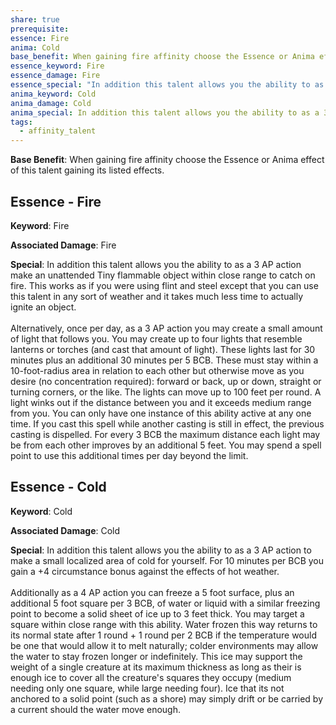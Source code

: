 ```yaml
---
share: true
prerequisite: 
essence: Fire
anima: Cold
base_benefit: When gaining fire affinity choose the Essence or Anima effect of this talent gaining its listed effects.
essence_keyword: Fire
essence_damage: Fire
essence_special: "In addition this talent allows you the ability to as a 3 AP action make an unattended Tiny flammable object within close range to catch on fire. This works as if you were using flint and steel except that you can use this talent in any sort of weather and it takes much less time to actually ignite an object.<br><br>Alternatively, once per day, as a 3 AP action you may create a small amount of light that follows you. You may create up to four lights that resemble lanterns or torches (and cast that amount of light). These lights last for 30 minutes plus an additional 30 minutes per 5 BCB. These must stay within a 10-foot-radius area in relation to each other but otherwise move as you desire (no concentration required): forward or back, up or down, straight or turning corners, or the like. The lights can move up to 100 feet per round. A light winks out if the distance between you and it exceeds medium range from you. You can only have one instance of this ability active at any one time. If you cast this spell while another casting is still in effect, the previous casting is dispelled. For every 3 BCB the maximum distance each light may be from each other improves by an additional 5 feet. You may spend a spell point to use this additional times per day beyond the limit."
anima_keyword: Cold
anima_damage: Cold
anima_special: In addition this talent allows you the ability to as a 3 AP action to make a small localized area of cold for yourself. For 10 minutes per BCB you gain a +4 circumstance bonus against the effects of hot weather.<br><br>Additionally as a 4 AP action you can freeze a 5 foot surface, plus an additional 5 foot square per 3 BCB, of water or liquid with a similar freezing point to become a solid sheet of ice up to 3 feet thick. You may target a square within close range with this ability. Water frozen this way returns to its normal state after 1 round + 1 round per 2 BCB if the temperature would be one that would allow it to melt naturally; colder environments may allow the water to stay frozen longer or indefinitely. This ice may support the weight of a single creature at its maximum thickness as long as their is enough ice to cover all the creature's squares they occupy (medium needing only one square, while large needing four). Ice that its not anchored to a solid point (such as a shore) may simply drift or be carried by a current should the water move enough.
tags:
  - affinity_talent
---
```

**Base Benefit**: When gaining fire affinity choose the Essence or Anima effect of this talent gaining its listed effects.
## Essence - Fire

**Keyword**: Fire

**Associated Damage**: Fire

**Special**: In addition this talent allows you the ability to as a 3 AP action make an unattended Tiny flammable object within close range to catch on fire. This works as if you were using flint and steel except that you can use this talent in any sort of weather and it takes much less time to actually ignite an object.<br><br>Alternatively, once per day, as a 3 AP action you may create a small amount of light that follows you. You may create up to four lights that resemble lanterns or torches (and cast that amount of light). These lights last for 30 minutes plus an additional 30 minutes per 5 BCB. These must stay within a 10-foot-radius area in relation to each other but otherwise move as you desire (no concentration required): forward or back, up or down, straight or turning corners, or the like. The lights can move up to 100 feet per round. A light winks out if the distance between you and it exceeds medium range from you. You can only have one instance of this ability active at any one time. If you cast this spell while another casting is still in effect, the previous casting is dispelled. For every 3 BCB the maximum distance each light may be from each other improves by an additional 5 feet. You may spend a spell point to use this additional times per day beyond the limit.

## Essence - Cold

**Keyword**: Cold

**Associated Damage**: Cold

**Special**: In addition this talent allows you the ability to as a 3 AP action to make a small localized area of cold for yourself. For 10 minutes per BCB you gain a +4 circumstance bonus against the effects of hot weather.<br><br>Additionally as a 4 AP action you can freeze a 5 foot surface, plus an additional 5 foot square per 3 BCB, of water or liquid with a similar freezing point to become a solid sheet of ice up to 3 feet thick. You may target a square within close range with this ability. Water frozen this way returns to its normal state after 1 round + 1 round per 2 BCB if the temperature would be one that would allow it to melt naturally; colder environments may allow the water to stay frozen longer or indefinitely. This ice may support the weight of a single creature at its maximum thickness as long as their is enough ice to cover all the creature's squares they occupy (medium needing only one square, while large needing four). Ice that its not anchored to a solid point (such as a shore) may simply drift or be carried by a current should the water move enough.
